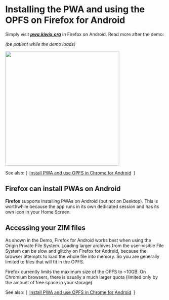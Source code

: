 # Installing the PWA and using the OPFS on Firefox for Android

Simply visit **_[pwa.kiwix.org](https://pwa.kiwix.org)_** in Firefox on Android. Read more after the demo:

_(be patient while the demo loads)_

<img src="Install-PWA_Firefox_Android.gif" width="360px" />

See also: [&ensp;[Install PWA and use OPFS in Chrome for Android](Demo-OPFS_Chrome_Android.md)&ensp;]

## Firefox can install PWAs on Android

**Firefox** supports installing PWAs on Android (but not on Desktop). This is worthwhile because the app runs in its own dedicated session and has
its own icon in your Home Screen.

## Accessing your ZIM files

As shown in the Demo, Firefox for Android works best when using the Origin Private File System. Loading larger archives from the user-visible File System
can be slow and glitchy on Firefox for Android, because the browser attempts to load the whole file into memory. So you are generally limited to files
that will fit in the OPFS.

Firefox currently limits the maximum size of the OPFS to ~10GB. On Chromium browsers, there is usually a much larger quota (limited only by the amount
of free space in your storage).

See also: [&ensp;[Install PWA and use OPFS in Chrome for Android](Demo-OPFS_Chrome_Android.md)&ensp;]
